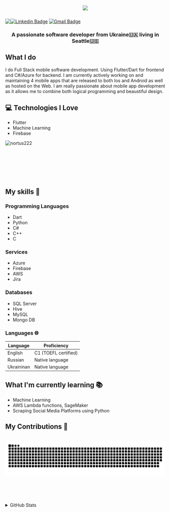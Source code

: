 <h1 align="center">
    <img src="https://readme-typing-svg.herokuapp.com?font=DM+Sans&size=35&duration=4000&pause=1000&color=2B56F7&center=true&vCenter=true&random=false&width=500&height=70&lines=Hi+There!+👋;I'm+Ihor+Sherstiuk" />
</h1>

[![Linkedin Badge](https://img.shields.io/badge/-Ihor_Sherstiuk-blue?style=flat-square&logo=Linkedin&logoColor=white&link=https://www.linkedin.com/in/ihor-sherstiuk)](https://www.linkedin.com/in/ihor-sherstiuk) [![Gmail Badge](https://img.shields.io/badge/-Gmail-c14438?style=flat-square&logo=Gmail&logoColor=white&link=mailto:ihor.sherstiuk1@gmail.com)](mailto:ihor.sherstiuk1@gmail.com) <img align="left" src="https://visitor-badge.laobi.icu/badge?page_id=Nortus222.nortus222" />

<h3 align="center">A passionate software developer from Ukraine🇺🇦 living in Seattle🇺🇸 </h3>

## What I do
I do Full Stack mobile software development. Using Flutter/Dart for frontend and C#/Azure for backend. I am currently actively working on and maintaining 4 mobile apps that are released to both Ios and Android as well as hosted on the Web. I am really passionate about mobile app development as it allows me to combine both logical programming and beaustiful design.

## :computer: Technologies I Love
* Flutter
* Machine Learning
* Firebase

<a><img align="left" src="https://github-readme-stats.vercel.app/api/top-langs?username=nortus222&show_icons=true&locale=en&layout=compact" alt="nortus222" /></a>
<br/><br/><br/><br/><br/><br/><br/>

## My skills 📜

### Programming Languages
 - Dart
 - Python 
 - C#  
 - C++  
 - C

### Services
 - Azure
 - Firebase
 - AWS
 - Jira

### Databases
 - SQL Server
 - Hive
 - MySQL
 - Mongo DB

### Languages 🌐

| Language      | Proficiency                                                               |
| ------------- | ------------------------------------------------------------------------- |
| English       | C1 (TOEFL certified)                                                      |
| Russian       | Native language                                                           |
| Ukraininan    | Native language                                                           |

## What I'm currently learning 📚

- Machine Learning
- AWS Lambda functions, SageMaker
- Scraping Social Media Platforms using Python

<div align="left">
  <h2>My Contributions 🐍</h2>
  <br>
  <img alt="snake eating my contributions" src="https://raw.githubusercontent.com/Nortus222/nortus222/output/github-contribution-grid-snake.svg" />
  
  <br/><br/><br/>
</div>

<details>
<summary>
  GitHub Stats
</summary>
<br>
<div align=center>
    <img width=390 src="https://github-readme-streak-stats-salesp07.vercel.app/?user=Nortus222&count_private=true&theme=react&border_radius=10" alt="streak stats"/>
    <img width=390 src="https://github-readme-stats-salesp07.vercel.app/api?username=Nortus222&count_private=true&show_icons=true&theme=react&rank_icon=github&border_radius=10" alt="readme stats" />
<!-- <img align="center" src="https://github-readme-streak-stats.herokuapp.com/?user=nortus222&count_private=true&border_radius=10" alt="nortus222" />
<img align="center" src="https://github-readme-stats.vercel.app/api?username=nortus222&count_private=true&show_icons=true&locale=en&border_radius=10" alt="nortus222" /> -->
</div>



